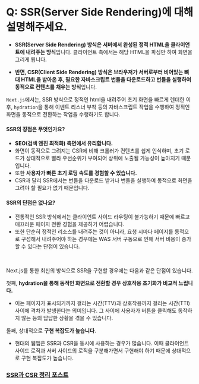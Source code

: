 # Q: SSR(Server Side Rendering)에 대해 설명해주세요.

- **SSR(Server Side Rendering) 방식은 서버에서 완성된 정적 HTML을 클라이언트에 내려주는 방식**입니다. 클라이언트 측에서는 해당 HTML을 파싱만 하여 화면을 그리게 됩니다.
  
- **반면, CSR(Client Side Rendering) 방식은 브라우저가 서버로부터 비어있는 뼈대 HTML을 받아온 후, 필요한 자바스크립트 번들을 다운로드하고 번들을 실행하여 동적으로 컨텐츠를 채우는 방식**입니다.

`Next.js`에서는, SSR 방식으로 정적인 html을 내려주어 초기 화면을 빠르게 렌더한 이후, `hydration`을 통해 이벤트 리스너 부착 등의 자바스크립트 작업을 수행하여 정적인 화면을 동적으로 전환하는 작업을 수행하기도 합니다.

#### SSR의 장점은 무엇인가요? 
  - **SEO(검색 엔진 최적화) 측면에서 유리합니다.**
  - 화면이 동적으로 그려지는 CSR에 비해 크롤러가 컨텐츠를 쉽게 인식하며, 초기 로드가 상대적으로 빨라 우선순위가 부여되어 상위에 노출될 가능성이 높아지기 때문입니다.
  - 또한 **사용자가 빠른 초기 로딩 속도를 경험할 수 있습니다.**
  - CSR과 달리 SSR에서는 번들을 다운로드 받거나 번들을 실행하여 동적으로 화면을 그려야 할 필요가 없기 때문입니다.

#### SSR의 단점은 없나요?
- 전통적인 SSR 방식에서는 클라이언트 사이드 라우팅이 불가능하기 때문에 빠르고 매끄러운 페이지 전환 경험을 제공하기 어렵습니다.
- 또한 단순히 정적인 리소스를 내려주는 것이 아니라, 요청 시마다 페이지를 동적으로 구성해서 내려주어야 하는 경우에는 WAS 서버 구동으로 인해 서버 비용이 증가할 수 있다는 단점이 있습니다.

<br/>

Next.js를 통한 최신의 방식으로 SSR을 구현할 경우에는 다음과 같은 단점이 있습니다.  

첫째, **hydration을 통해 동적인 화면으로 전환할 경우 상호작용 초기화가 비교적 느립니다.**  
- 이는 페이지가 표시되기까지 걸리는 시간(TTV)과 상호작용까지 걸리는 시간(TTI) 사이에 격차가 발생한다는 의미입니다. 그 사이에 사용자가 버튼을 클릭해도 동작하지 않는 등의 답답한 상황을 겪을 수 있습니다.

둘째, 상대적으로 **구현 복잡도가 높습니다.** 
- 현대의 웹앱은 SSR과 CSR을 동시에 사용하는 경우가 많습니다. 이때 클라이언트 사이드 로직과 서버 사이드의 로직을 구분해가면서 구현해야 하기 때문에 상대적으로 구현 복잡도가 높습니다.

### [SSR과 CSR 정리 포스트](https://velog.io/@hongdongk/Next.js%EC%9D%98-pre-rendering-%EC%9D%B4%ED%95%B4%ED%95%98%EA%B8%B0)
